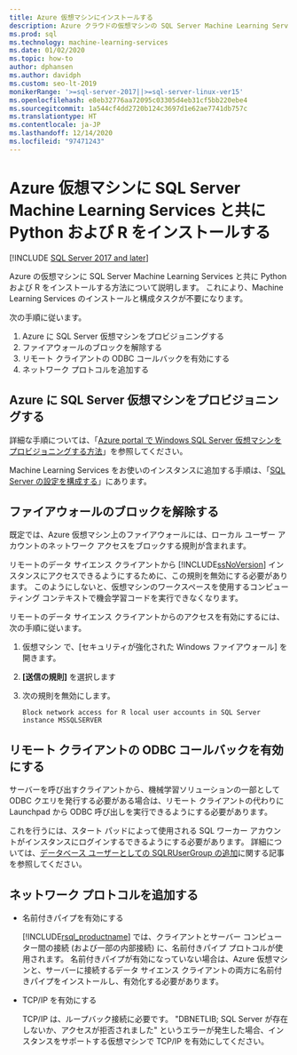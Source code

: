 ```yaml
---
title: Azure 仮想マシンにインストールする
description: Azure クラウドの仮想マシンの SQL Server Machine Learning Services で、Python と R のデータ サイエンス ソリューションおよび機械学習ソリューションを実行できます。
ms.prod: sql
ms.technology: machine-learning-services
ms.date: 01/02/2020
ms.topic: how-to
author: dphansen
ms.author: davidph
ms.custom: seo-lt-2019
monikerRange: '>=sql-server-2017||>=sql-server-linux-ver15'
ms.openlocfilehash: e8eb32776aa72095c03305d4eb31cf5bb220ebe4
ms.sourcegitcommit: 1a544cf4dd2720b124c3697d1e62ae7741db757c
ms.translationtype: HT
ms.contentlocale: ja-JP
ms.lasthandoff: 12/14/2020
ms.locfileid: "97471243"
---
```

# <a name="install-sql-server-machine-learning-services-with-python-and-r-on-an-azure-virtual-machine"></a>Azure 仮想マシンに SQL Server Machine Learning Services と共に Python および R をインストールする
[!INCLUDE [SQL Server 2017 and later](../../includes/applies-to-version/sqlserver2017.md)]

Azure の仮想マシンに SQL Server Machine Learning Services と共に Python および R をインストールする方法について説明します。 これにより、Machine Learning Services のインストールと構成タスクが不要になります。

次の手順に従います。

1. Azure に SQL Server 仮想マシンをプロビジョニングする
1. ファイアウォールのブロックを解除する
1. リモート クライアントの ODBC コールバックを有効にする
1. ネットワーク プロトコルを追加する

## <a name="provision-sql-server-virtual-machine-in-azure"></a>Azure に SQL Server 仮想マシンをプロビジョニングする

詳細な手順については、「[Azure portal で Windows SQL Server 仮想マシンをプロビジョニングする方法](/azure/virtual-machines/windows/sql/virtual-machines-windows-portal-sql-server-provision)」を参照してください。 

Machine Learning Services をお使いのインスタンスに追加する手順は、「[SQL Server の設定を構成する](/azure/virtual-machines/windows/sql/virtual-machines-windows-portal-sql-server-provision#3-configure-sql-server-settings)」にあります。

<a name="firewall"></a>

## <a name="unblock-the-firewall"></a>ファイアウォールのブロックを解除する

既定では、Azure 仮想マシン上のファイアウォールには、ローカル ユーザー アカウントのネットワーク アクセスをブロックする規則が含まれます。

リモートのデータ サイエンス クライアントから [!INCLUDE[ssNoVersion](../../includes/ssnoversion-md.md)] インスタンスにアクセスできるようにするために、この規則を無効にする必要があります。  このようにしないと、仮想マシンのワークスペースを使用するコンピューティング コンテキストで機会学習コードを実行できなくなります。

リモートのデータ サイエンス クライアントからのアクセスを有効にするには、次の手順に従います。

1. 仮想マシン で、[セキュリティが強化された Windows ファイアウォール] を開きます。
2. **[送信の規則]** を選択します
3. 次の規則を無効にします。
  
     `Block network access for R local user accounts in SQL Server instance MSSQLSERVER`
  
## <a name="enable-odbc-callbacks-for-remote-clients"></a>リモート クライアントの ODBC コールバックを有効にする

サーバーを呼び出すクライアントから、機械学習ソリューションの一部として ODBC クエリを発行する必要がある場合は、リモート クライアントの代わりに Launchpad から ODBC 呼び出しを実行できるようにする必要があります。 

これを行うには、スタート パッドによって使用される SQL ワーカー アカウントがインスタンスにログインするできるようにする必要があります。 詳細については、[データベース ユーザーとしての SQLRUserGroup の追加](../security/create-a-login-for-sqlrusergroup.md)に関する記事を参照してください。

<a name="network"></a>

## <a name="add-network-protocols"></a>ネットワーク プロトコルを追加する

+ 名前付きパイプを有効にする
  
  [!INCLUDE[rsql_productname](../../includes/rsql-productname-md.md)] では、クライアントとサーバー コンピューター間の接続 (および一部の内部接続) に、名前付きパイプ プロトコルが使用されます。 名前付きパイプが有効になっていない場合は、Azure 仮想マシンと、サーバーに接続するデータ サイエンス クライアントの両方に名前付きパイプをインストールし、有効化する必要があります。
  
+ TCP/IP を有効にする

  TCP/IP は、ループバック接続に必要です。 "DBNETLIB; SQL Server が存在しないか、アクセスが拒否されました" というエラーが発生した場合、インスタンスをサポートする仮想マシンで TCP/IP を有効にしてください。
